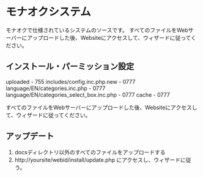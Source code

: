 # モナオクシステム
モナオクで仕様されているシステムのソースです。
すべてのファイルをWebサーバーにアップロードした後、Websiteにアクセスして、ウィザードに従ってください。

## インストール・パーミッション設定
uploaded - 755
includes/config.inc.php.new - 0777
language/EN/categories.inc.php - 0777
language/EN/categories_select_box.inc.php - 0777
cache - 0777

すべてのファイルをWebサーバーにアップロードした後、Websiteにアクセスして、ウィザードに従ってください。

## アップデート
1. docsディレクトリ以外のすべてのファイルをアップロードする
2. http://yoursite/webid/install/update.php にアクセスし、ウィザードに従う。
